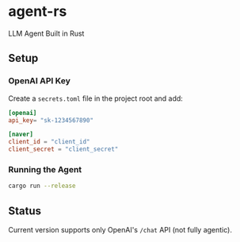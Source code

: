 # agent-rs
LLM Agent Built in Rust

## Setup
### OpenAI API Key
Create a `secrets.toml` file in the project root and add:
```toml
[openai]
api_key= "sk-1234567890"

[naver]
client_id = "client_id"
client_secret = "client_secret"
```

### Running the Agent
```bash
cargo run --release
```

## Status
Current version supports only OpenAI's `/chat` API (not fully agentic).
